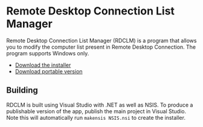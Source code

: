 # Remote Desktop Connection List Manager
Remote Desktop Connection List Manager (RDCLM) is a program that allows you to modify the computer list present in Remote Desktop Connection. The program supports Windows only.

* [Download the installer](https://github.com/BrandonXLF/remote-desktop-connection-list-manager/releases/latest/download/RDCLM_Installer.exe)
* [Download portable version](https://github.com/BrandonXLF/remote-desktop-connection-list-manager/releases/latest/download/RDCLM_Portable.exe)

## Building
RDCLM is built using Visual Studio with .NET as well as NSIS. To produce a publishable version of the app, publish the main project in Visual Studio. Note this will automatically run `makensis NSIS.nsi` to create the installer.
